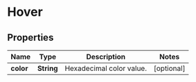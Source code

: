 

# Hover

## Properties

Name | Type | Description | Notes
------------ | ------------- | ------------- | -------------
**color** | **String** | Hexadecimal color value. |  [optional]



